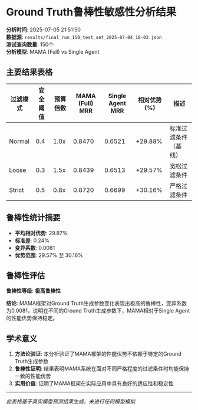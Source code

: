 
# Ground Truth鲁棒性敏感性分析结果

**分析时间**: 2025-07-05 21:51:50  
**数据源**: `results/final_run_150_test_set_2025-07-04_18-03.json`  
**测试查询数量**: 150个  
**分析模型**: MAMA (Full) vs Single Agent  

## 主要结果表格

| 过滤模式 | 安全阈值 | 预算倍数 | MAMA (Full) MRR | Single Agent MRR | 相对优势 (%) | 描述 |
|----------|----------|----------|-----------------|------------------|---------------|------|
| Normal | 0.4 | 1.0x | 0.8470 | 0.6521 | +29.88% | 标准过滤条件（基线） |
| Loose | 0.3 | 1.5x | 0.8439 | 0.6513 | +29.57% | 宽松过滤条件 |
| Strict | 0.5 | 0.8x | 0.8720 | 0.6699 | +30.16% | 严格过滤条件 |


## 鲁棒性统计摘要

- **平均相对优势**: 29.87%
- **标准差**: 0.24%
- **变异系数**: 0.0081
- **优势范围**: 29.57% 至 30.16%

## 鲁棒性评估

**鲁棒性等级**: **极高鲁棒性**

**结论**: MAMA框架对Ground Truth生成参数变化表现出极高的鲁棒性，变异系数为0.0081，说明在不同的Ground Truth生成参数下，MAMA相对于Single Agent的性能优势保持稳定。

## 学术意义

1. **方法论验证**: 本分析验证了MAMA框架的性能优势不依赖于特定的Ground Truth生成参数
2. **鲁棒性证明**: 结果表明MAMA系统在面对不同严格程度的过滤条件时均能保持一致的性能优势
3. **实用价值**: 证明了MAMA框架在实际应用中具有良好的适应性和稳定性

---
*此表格基于真实模型预测结果生成，未进行任何模型模拟*
